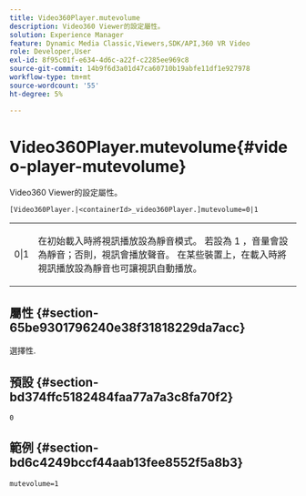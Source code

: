 ```yaml
---
title: Video360Player.mutevolume
description: Video360 Viewer的設定屬性。
solution: Experience Manager
feature: Dynamic Media Classic,Viewers,SDK/API,360 VR Video
role: Developer,User
exl-id: 8f95c01f-e634-4d6c-a22f-c2285ee969c8
source-git-commit: 14b9f6d3a01d47ca60710b19abfe11df1e927978
workflow-type: tm+mt
source-wordcount: '55'
ht-degree: 5%

---
```


# Video360Player.mutevolume{#video-player-mutevolume}

Video360 Viewer的設定屬性。

`[Video360Player.|<containerId>_video360Player.]mutevolume=0|1`

<table id="table_2A4F898BBF88417DB0834B7F78637F5D"> 
 <tbody> 
  <tr> 
   <td colname="col1"> <p> <span class="codeph"> 0|1 </span> </p> </td> 
   <td colname="col2"> <p> 在初始載入時將視訊播放設為靜音模式。 若設為<span class="codeph"> 1 </span>，音量會設為靜音；否則，視訊會播放聲音。 在某些裝置上，在載入時將視訊播放設為靜音也可讓視訊自動播放。 </p> </td> 
  </tr> 
 </tbody> 
</table>

## 屬性 {#section-65be9301796240e38f31818229da7acc}

選擇性.

## 預設 {#section-bd374ffc5182484faa77a7a3c8fa70f2}

`0`

## 範例 {#section-bd6c4249bccf44aab13fee8552f5a8b3}

`mutevolume=1`

